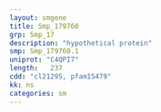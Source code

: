```yaml
---
layout: smgene
title: Smp_179760
grp: Smp_17
description: "hypothetical protein"
smp: Smp_179760.1
uniprot: "C4QPI7"
length:   237
cdd: "cl21295, pfam15479"
kk: ns
categories: sm
---
```

